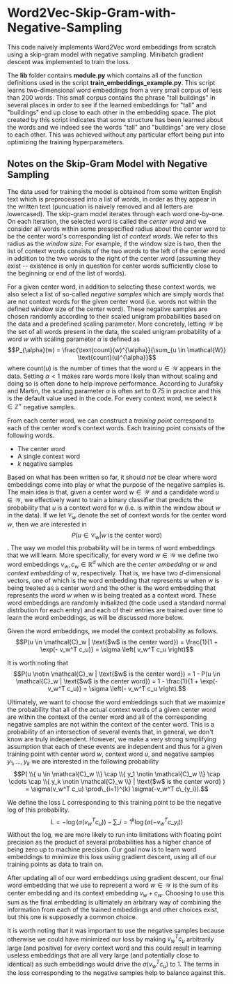 # Word2Vec-Skip-Gram-with-Negative-Sampling

This code naively implements Word2Vec word embeddings from scratch using a skip-gram model with negative sampling. Minibatch gradient descent was implemented to train the loss.

The **lib** folder contains **module.py** which contains all of the function definitions used in the script **train_embeddings_example.py**. This script learns two-dimensional word embeddings from a very small corpus of less than 200 words. This small corpus contains the phrase "tall buildings" in several places in order to see if the learned embeddings for "tall" and "buildings" end up close to each other in the embedding space. The plot created by this script indicates that some structure has been learned about the words and we indeed see the words "tall" and "buildings" are very close to each other. This was achieved without any particular effort being put into optimizing the training hyperparameters.  

## Notes on the Skip-Gram Model with Negative Sampling

The data used for training the model is obtained from some written English text which is preprocessed into a list of words, in order as they appear in the written text (puncuation is naively removed and all letters are lowercased). The skip-gram model iterates through each word one-by-one. On each iteration, the selected word is called the *center word* and we consider all words within some prespecified radius about the center word to be the center word's corresponding list of *context words*. We refer to this radius as the *window size*. For example, if the window size is two, then the list of context words consists of the two words to the left of the center word in addition to the two words to the right of the center word (assuming they exist -- existence is only in question for center words sufficiently close to the beginning or end of the list of words). 

For a given center word, in addition to selecting these context words, we also select a list of so-called *negative samples* which are simply words that are not context words for the given center word (i.e. words not within the defined window size of the center word). These negative samples are chosen randomly according to their scaled unigram probabilities based on the data and a predefined scaling parameter. More concretely, letting $\mathcal{W}$ be the set of all words present in the data, the scaled unigram probability of a word $w$ with scaling parameter $\alpha$ is defined as $$P_{\alpha}(w) = \frac{\text{count}(w)^{\alpha}}{\sum_{u \in \mathcal{W}} \text{count}(u)^{\alpha}}$$ where $\text{count}(u)$ is the number of times that the word $u \in \mathcal{W}$ appears in the data. Setting $\alpha < 1$ makes rare words more likely than without scaling and doing so is often done to help improve performance. According to Jurafsky and Martin, the scaling parameter $\alpha$ is often set to $0.75$ in practice and this is the default value used in the code. For every context word, we select $k \in \mathbb{Z}^+$ negative samples. 

From each center word, we can construct a *training point* correspond to each of the center word's context words. Each training point consists of the following words.
- The center word
- A single context word
- $k$ negative samples

Based on what has been written so far, it should *not* be clear where word embeddings come into play or what the purpose of the negative samples is. The main idea is that, given a center word $w \in \mathcal{W}$ and a candidate word $u \in \mathcal{W}$, we effectively want to train a binary classifier that predicts the probability that $u$ is a context word for $w$ (i.e. is within the window about $w$ in the data). If we let $\mathcal{C}_w$ denote the set of context words for the center word $w$, then we are interested in $$P(u \in \mathcal{C}_w | \text{$w$ is the center word})$$. The way we model this probability will be in terms of word embeddings that we will learn. More specifically, for every word $w \in \mathcal{W}$ we define two word embeddings $v_w, c_w \in \mathbb{R}^d$ which are the *center embedding* or $w$ and *context embedding* of $w$, respectively. That is, we have two $d$-dimensional vectors, one of which is the word embedding that represents $w$ when $w$ is being treated as a center word and the other is the word embedding that represents the word $w$ when $w$ is being treated as a context word. These word embeddings are randomly initialized (the code used a standard normal distrbution for each entry) and each of their entries are trained over time to learn the word embeddings, as will be discussed more below. 

Given the word embeddings, we model the context probability as follows. $$P(u \in \mathcal{C}_w | \text{$w$ is the center word}) = \frac{1}{1 + \exp(- v_w^T c_u)} = \sigma \left( v_w^T c_u \right)$$ 

It is worth noting that $$P(u \notin \mathcal{C}_w | \text{$w$ is the center word}) = 1 - P(u \in \mathcal{C}_w | \text{$w$ is the center word}) = 1 - \frac{1}{1 + \exp(- v_w^T c_u)} = \sigma \left(- v_w^T c_u \right).$$ 

Ultimately, we want to choose the word embeddings such that we maximize the probability that all of the actual context words of a given center word are within the context of the center word and all of the corresponding negative samples are not within the context of the center word. This is a probability of an intersection of several events that, in general, we don't know are truly independent. However, we make a very strong simplifying assumption that each of these events are independent and thus for a given training point with center word $w$, context word $u$, and negative samples $y_1, ..., y_k$ we are interested in the following probability $$P( \\{ u \in \mathcal{C}_w \\} \cap \\{ y_1 \notin \mathcal{C}_w \\} \cap \cdots \cap \\{ y_k \notin \mathcal{C}_w \\} | \text{$w$ is the center word} ) = \sigma(v_w^T c_u) \prod\_{i=1}^{k} \sigma(-v_w^T c\_{y_i}).$$

We define the loss $L$ corresponding to this training point to be the negative log of this probability. $$L = - \log(\sigma(v_w^T c_u)) - \sum\_{i=1}^{k} \log(\sigma(-v_w^T c\_{y_i})) $$ Without the log, we are more likely to run into limitations with floating point precision as the product of several probabilities has a higher chance of being zero up to machine precision. Our goal now is to learn word embeddings to minimize this loss using gradient descent, using all of our training points as data to train on.

After updating all of our word embeddings using gradient descent, our final word embedding that we use to represent a word $w \in \mathcal{W}$ is the sum of its center embedding and its context embedding $v_w + c_w$. Choosing to use this sum as the final embedding is ultimately an arbitrary way of combining the information from each of the trained embeddings and other choices exist, but this one is supposedly a common choice. 

It is worth noting that it was important to use the negative samples because otherwise we could have minimized our loss by making $v_w^T c_u$ arbitrarily large (and positive) for every context word and this could result in learning useless embeddings that are all very large (and potentially close to identical) as such embeddings would drive the $\sigma(v_w^T c_u)$ to $1$. The terms in the loss corresponding to the negative samples help to balance against this.
